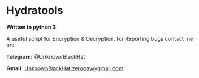 # Hydratools
**Written in python 3** 

A useful script for Encryption & Decryption.
for Reporting bugs contact me on:

**Telegram:** @UnknownBlackHat

**Gmail:** UnknownBlackHat.zeroday@gmail.com
